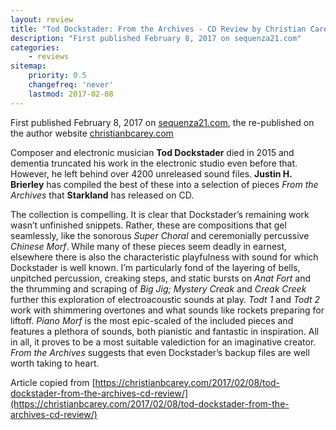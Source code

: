 ```yaml
---
layout: review
title: "Tod Dockstader: From the Archives - CD Review by Christian Carey"
description: "First published February 8, 2017 on sequenza21.com"
categories:
    - reviews
sitemap:
    priority: 0.5
    changefreq: 'never'
    lastmod: 2017-02-08
---
```


First published February 8, 2017 on <a href="https://www.sequenza21.com/" target="_blank">sequenza21.com</a>, the re-published on the author website [christianbcarey.com](https://christianbcarey.com)

Composer and electronic musician **Tod Dockstader** died in 2015 and dementia truncated his work in the electronic studio even before that. However, he left behind over 4200 unreleased sound files. **Justin H. Brierley** has compiled the best of these into a selection of pieces _From the Archives_ that **Starkland** has released on CD.

The collection is compelling. It is clear that Dockstader’s remaining work wasn’t unfinished snippets. Rather, these are compositions that gel seamlessly, like the sonorous _Super Choral_ and ceremonially percussive _Chinese Morf_. While many of these pieces seem deadly in earnest, elsewhere there is also the characteristic playfulness with sound for which Dockstader is well known. I’m particularly fond of the layering of bells, unpitched percussion, creaking steps, and static bursts on _Anat Fort_ and the thrumming and scraping of _Big Jig; Mystery Creak_ and _Creak Creek_ further this exploration of electroacoustic sounds at play. _Todt 1_ and _Todt 2_ work with shimmering overtones and what sounds like rockets preparing for liftoff. _Piano Morf_ is the most epic-scaled of the included pieces and features a plethora of sounds, both pianistic and fantastic in inspiration. All in all, it proves to be a most suitable valediction for an imaginative creator. _From the Archives_ suggests that even Dockstader’s backup files are well worth taking to heart.

Article copied from [https://christianbcarey.com/2017/02/08/tod-dockstader-from-the-archives-cd-review/](https://christianbcarey.com/2017/02/08/tod-dockstader-from-the-archives-cd-review/)